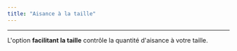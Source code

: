 ```yaml
---
title: "Aisance à la taille"
---
```


***

L'option **facilitant la taille** contrôle la quantité d'aisance à votre taille.




